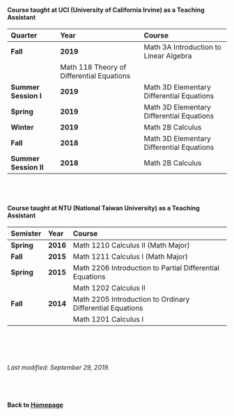 #### Course taught at UCI (University of California Irvine) as a Teaching Assistant  

__Quarter__ | __Year__ | __Course__
:------------ |  :------------ | :-----------------
__Fall__ | __2019__ | Math 3A Introduction to Linear Algebra 
| | Math 118 Theory of Differential Equations |
__Summer Session I__ | __2019__ | Math 3D Elementary Differential Equations 
__Spring__ | __2019__ | Math 3D Elementary Differential Equations 
__Winter__  | __2019__ | Math 2B Calculus
__Fall__ | __2018__ | Math 3D Elementary Differential Equations
__Summer Session II__ | __2018__ | Math 2B Calculus


<br />    
<br />    




#### Course taught at NTU (National Taiwan University) as a Teaching Assistant  

| __Semister__ | __Year__ | __Course__ |
|:------------  | :------------ | :-----------------|
|__Spring__ | __2016__ | Math 1210 Calculus II (Math Major) |
|__Fall__ | __2015__ |  Math 1211 Calculus I  (Math Major) |
|__Spring__ | __2015__ | Math 2206 Introduction to Partial Differential Equations |
| | | Math 1202 Calculus II |
|__Fall__ | __2014__ | Math 2205 Introduction to Ordinary Differential Equations    |
| | |  Math 1201 Calculus I |







 
      
<br />    
<br />
<br />

###### Last modified: September 29, 2019.
<br />

      
#### Back to [Homepage](https://chaominl.github.io)
